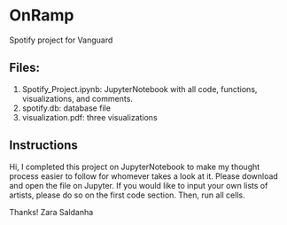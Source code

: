# OnRamp
Spotify project for Vanguard

## Files:
1. Spotify_Project.ipynb: JupyterNotebook with all code, functions, visualizations, and comments.
2. spotify.db: database file
3. visualization.pdf: three visualizations 

## Instructions
Hi, I completed this project on JupyterNotebook to make my thought process easier to follow for whomever takes a look at it.
Please download and open the file on Jupyter.
If you would like to input your own lists of artists, please do so on the first code section.
Then, run all cells.

Thanks!
Zara Saldanha
